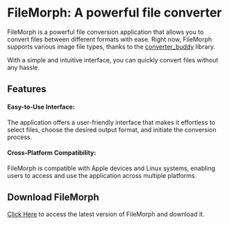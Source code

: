 # FileMorph: A powerful file converter

FileMorph is a powerful file conversion application that allows you to convert files between different formats with ease. Right now, FileMorph supports various image file types, thanks to the [converter_buddy](https://github.com/attilio-oliva/converter-buddy) library.

With a simple and intuitive interface, you can quickly convert files without any hassle.



## Features

#### Easy-to-Use Interface: 
The application offers a user-friendly interface that makes it effortless to select files, choose the desired output format, and initiate the conversion process.

#### Cross-Platform Compatibility: 
FileMorph is compatible with Apple devices and Linux systems, enabling users to access and use the application across multiple platforms.

## Download FileMorph
[Click Here](https://github.com/DevYatsu/FileMorph/releases/tag/Release) to access the latest version of FileMorph and download it.
